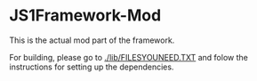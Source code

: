 # JS1Framework-Mod

This is the actual mod part of the framework.

For building, please go to [./lib/FILESYOUNEED.TXT](./lib/FILESYOUNEED.txt) and folow the instructions for setting up the dependencies.
